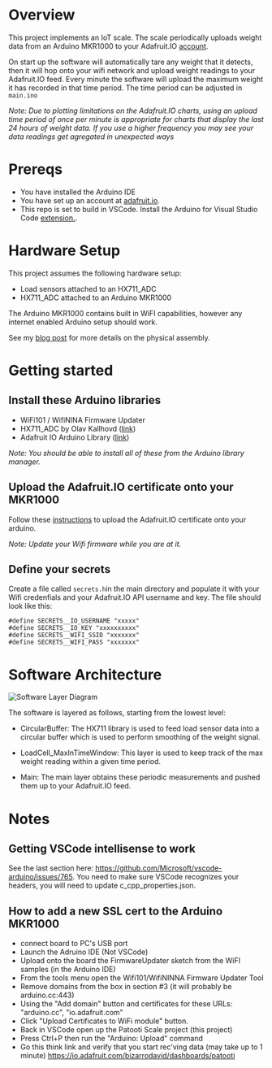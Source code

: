 # Overview 

This project implements an IoT scale. The scale periodically uploads weight data from an Arduino MKR1000 to your Adafruit.IO [account](https://adafruit.io/). 

On start up the software will automatically tare any weight that it detects, then it will hop onto your wifi network and upload weight readings to your Adafruit.IO feed. Every minute the software will upload the maximum weight it has recorded in that time period. The time period can be adjusted in `main.ino`

*Note: Due to plotting limitations on the Adafruit.IO charts, using an upload time period of once per minute is appropriate for charts that display the last 24 hours of weight data. If you use a higher frequency you may see your data readings get agregated in unexpected ways*

# Prereqs

* You have installed the Arduino IDE 
* You have set up an account at [adafruit.io](https://adafruit.io/). 
* This repo is set to build in VSCode. Install the Arduino for Visual Studio Code [extension.](https://marketplace.visualstudio.com/items?itemName=vsciot-vscode.vscode-arduino).  


# Hardware Setup 

This project assumes the following hardware setup: 

* Load sensors attached to an HX711_ADC 
* HX711_ADC attached to an Arduino MKR1000

The Arduino MKR1000 contains built in WiFI capabilities, however any internet enabled Arduino setup should work.

See my [blog post](https://wordpress.com/post/strangeday.press/56) for more details on the physical assembly. 

# Getting started 

## Install these Arduino libraries 

* WiFi101 / WifiNINA Firmware Updater 
* HX711_ADC by Olav Kallhovd ([link](https://github.com/olkal/HX711_ADC))
* Adafruit IO Arduino Library ([link](https://github.com/adafruit/Adafruit_IO_Arduino))

*Note: You should be able to install all of these from the Arduino library manager.*


## Upload the Adafruit.IO certificate onto your MKR1000

Follow these [instructions](https://www.arduino.cc/en/Tutorial/FirmwareUpdater) to upload the Adafruit.IO certificate onto your arduino. 

*Note: Update your Wifi firmware while you are at it.*

## Define your secrets 

Create a file called `secrets.h`in the main directory and populate it with your Wifi credenfials and your Adafruit.IO API username and key. The file should look like this:

```
#define SECRETS__IO_USERNAME "xxxxx"
#define SECRETS__IO_KEY "xxxxxxxxxx"
#define SECRETS__WIFI_SSID "xxxxxxx"
#define SECRETS__WIFI_PASS "xxxxxxx"
```

# Software Architecture 

![Software Layer Diagram](https://www.lucidchart.com/publicSegments/view/4c97a1a3-2922-46e0-92ff-906c0b2e82f6/image.png)

The software is layered as follows, starting from the lowest level: 

* CircularBuffer: The HX711 library is used to feed load sensor data into a circular buffer which is used to perform smoothing of the weight signal.

* LoadCell_MaxInTimeWindow: This layer is used to keep track of the max weight reading within a given time period. 

* Main: The main layer obtains these periodic measurements and pushed them up to your Adafruit.IO feed. 



# Notes 


## Getting VSCode intellisense to work 

See the last section here: https://github.com/Microsoft/vscode-arduino/issues/765. You need to make sure VSCode recognizes your headers, you will need to update c_cpp_properties.json.

## How to add a new SSL cert to the Arduino MKR1000

- connect board to PC's USB port 
- Launch the Adruino IDE (Not VSCode)
- Upload onto the board the FirmwareUpdater sketch from the WiFI samples (in the Arduino IDE)
- From the tools menu open the Wifi101/WifiNINNA Firmware Updater Tool
- Remove domains from the box in section #3 (it will probably be arduino.cc:443)
- Using the "Add domain" button and certificates for these URLs:  "arduino.cc", "io.adafruit.com"
- Click "Upload Certificates to WiFi module" button.
- Back in VSCode open up the Patooti Scale project (this project)
- Press Ctrl+P then run the "Arduino: Upload" command 
- Go this think link and verify that you start rec'ving data (may take up to 1 minute) https://io.adafruit.com/bizarrodavid/dashboards/patooti

